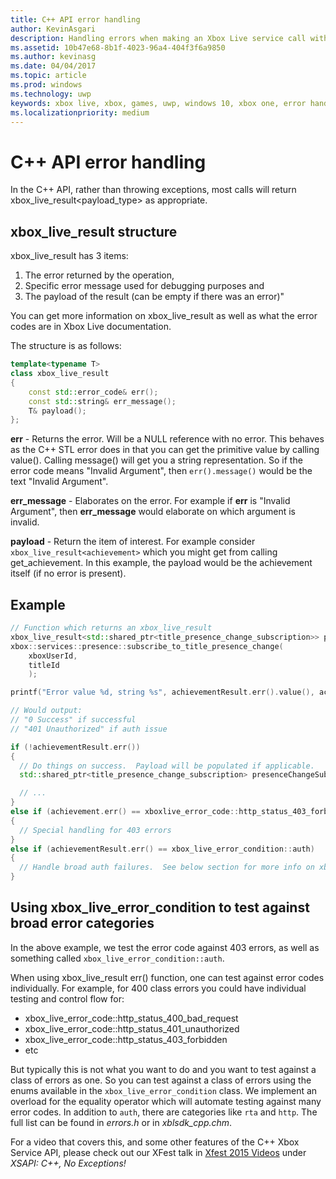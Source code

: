 ```yaml
---
title: C++ API error handling
author: KevinAsgari
description: Handling errors when making an Xbox Live service call with the C++ APIs.
ms.assetid: 10b47e68-8b1f-4023-96a4-404f3f6a9850
ms.author: kevinasg
ms.date: 04/04/2017
ms.topic: article
ms.prod: windows
ms.technology: uwp
keywords: xbox live, xbox, games, uwp, windows 10, xbox one, error handling
ms.localizationpriority: medium
---
```


# C++ API error handling

In the C++ API, rather than throwing exceptions, most calls will return xbox_live_result<payload_type> as appropriate.

## xbox_live_result structure
xbox_live_result has 3 items:
1. The error returned by the operation,
2. Specific error message used for debugging purposes and
3. The payload of the result (can be empty if there was an error)"

You can get more information on xbox_live_result as well as what the error codes are in Xbox Live documentation.

The structure is as follows:

```cpp
template<typename T>
class xbox_live_result
{
    const std::error_code& err();
    const std::string& err_message();
    T& payload();
};
```

**err** - Returns the error.  Will be a NULL reference with no error.  This behaves as the C++ STL error does in that you can get the primitive value by calling value().  Calling message() will get you a string representation.  So if the error code means "Invalid Argument", then ```err().message()``` would be the text "Invalid Argument".

**err_message** - Elaborates on the error.  For example if **err** is "Invalid Argument", then **err_message** would elaborate on which argument is invalid.

**payload** - Return the item of interest.  For example consider ```xbox_live_result<achievement>``` which you might get from calling get_achievement.  In this example, the payload would be the achievement itself (if no error is present).

## Example

```cpp
// Function which returns an xbox_live_result
xbox_live_result<std::shared_ptr<title_presence_change_subscription>> presenceChangeSubscriptionResult =
xbox::services::presence::subscribe_to_title_presence_change(
    xboxUserId,
    titleId
    );

printf("Error value %d, string %s", achievementResult.err().value(), achievementResult.err().message());

// Would output:
// "0 Success" if successful
// "401 Unauthorized" if auth issue

if (!achievementResult.err())
{
  // Do things on success.  Payload will be populated if applicable.
  std::shared_ptr<title_presence_change_subscription> presenceChangeSubscription = presenceChangeSubscriptionResult->payload();

  // ...
}
else if (achievement.err() == xboxlive_error_code::http_status_403_forbidden)
{
  // Special handling for 403 errors
}
else if (achievementResult.err() == xbox_live_error_condition::auth)
{
  // Handle broad auth failures.  See below section for more info on xbox_live_error_condition
}

```

## Using xbox_live_error_condition to test against broad error categories
In the above example, we test the error code against 403 errors, as well as something called ```xbox_live_error_condition::auth```.

 When using xbox_live_result err() function, one can test against error codes individually.  For example, for 400 class errors you could have individual testing and control flow for:

* xbox_live_error_code::http_status_400_bad_request
* xbox_live_error_code::http_status_401_unauthorized
* xbox_live_error_code::http_status_403_forbidden
* etc

But typically this is not what you want to do and you want to test against a class of errors as one.  So you can test against a class of errors using the enums available in the ```xbox_live_error_condition``` class.  We implement an overload for the equality operator which will automate testing against many error codes.  In addition to ```auth```, there are categories like ```rta``` and ```http```.  The full list can be found in *errors.h* or in *xblsdk_cpp.chm*.

For a video that covers this, and some other features of the C++ Xbox Service API, please check out our XFest talk in [Xfest 2015 Videos](https://developer.xboxlive.com/en-us/platform/documentlibrary/events/Pages/Xfest2015.aspx) under *XSAPI: C++, No Exceptions!*
